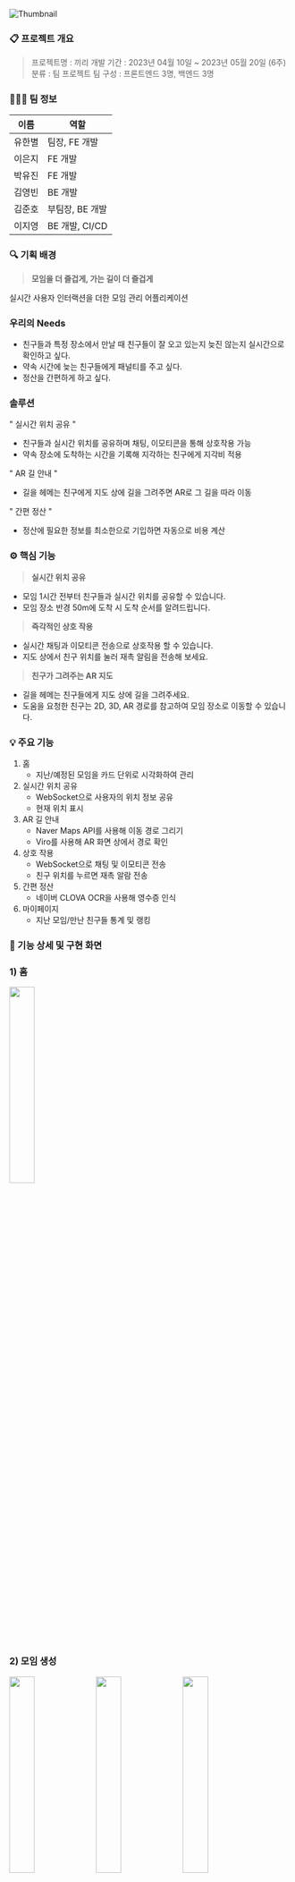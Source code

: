 ![Thumbnail](images/ReadMe/Untitled.png)

### 📋 프로젝트 개요

> 프로젝트명 : 끼리
개발 기간 : 2023년 04월 10일 ~ 2023년 05월 20일 (6주)
분류 : 팀 프로젝트
팀 구성 : 프론트엔드 3명, 백엔드 3명
> 

### 🧑‍🤝‍🧑 팀 정보

| 이름 | 역할 |
| --- | --- |
| 유한별 | 팀장, FE 개발 |
| 이은지 | FE 개발 |
| 박유진 | FE 개발 |
| 김영빈 | BE 개발 |
| 김준호 | 부팀장, BE 개발 |
| 이지영 | BE 개발, CI/CD |

### 🔍 기획 배경

> **모임을 더 즐겁게, 가는 길이 더 즐겁게**
> 

실시간 사용자 인터랙션을 더한 모임 관리 어플리케이션

### 우리의 Needs

- 친구들과 특정 장소에서 만날 때 친구들이 잘 오고 있는지 늦진 않는지 실시간으로 확인하고 싶다.
- 약속 시간에 늦는 친구들에게 패널티를 주고 싶다.
- 정산을 간편하게 하고 싶다.

### 솔루션

" 실시간 위치 공유 "

- 친구들과 실시간 위치를 공유하며 채팅, 이모티콘을 통해 상호작용 가능
- 약속 장소에 도착하는 시간을 기록해 지각하는 친구에게 지각비 적용

" AR 길 안내 "

- 길을 헤메는 친구에게 지도 상에 길을 그려주면 AR로 그 길을 따라 이동

" 간편 정산 "

- 정산에 필요한 정보를 최소한으로 기입하면 자동으로 비용 계산

### ⚙️ 핵심 기능

> **실시간 위치 공유**
> 
- 모임 1시간 전부터 친구들과 실시간 위치를 공유할 수 있습니다.
- 모임 장소 반경 50m에 도착 시 도착 순서를 알려드립니다.

> **즉각적인 상호 작용**
> 
- 실시간 채팅과 이모티콘 전송으로 상호작용 할 수 있습니다.
- 지도 상에서 친구 위치를 눌러 재촉 알림을 전송해 보세요.

> **친구가 그려주는 AR 지도**
> 
- 길을 헤메는 친구들에게 지도 상에 길을 그려주세요.
- 도움을 요청한 친구는 2D, 3D, AR 경로를 참고하여 모임 장소로 이동할 수 있습니다.

### 💡 주요 기능

1. 홈
    - 지난/예정된 모임을 카드 단위로 시각화하여 관리
2. 실시간 위치 공유
    - WebSocket으로 사용자의 위치 정보 공유
    - 현재 위치 표시
3. AR 길 안내
    - Naver Maps API를 사용해 이동 경로 그리기
    - Viro를 사용해 AR 화면 상에서 경로 확인
4. 상호 작용
    - WebSocket으로 채팅 및 이모티콘 전송
    - 친구 위치를 누르면 재촉 알람 전송
5. 간편 정산
    - 네이버 CLOVA OCR을 사용해 영수증 인식
6. 마이페이지
    - 지난 모임/만난 친구들 통계 및 랭킹

### 🎨 기능 상세 및 구현 화면

### 1) 홈
<img src="images/ReadMe/Screenshot_20230519_120148_kkiri.jpg" width="30%"/> 

### 2) 모임 생성
<img src="images/ReadMe/Screenshot_20230519_120148_kkiri.jpg" width="30%"/> 
<img src="images/ReadMe/Screenshot_20230519_120044_kkiri.jpg" width="30%"/> 
<img src="images/ReadMe/Screenshot_20230519_120154_kkiri.jpg" width="30%"/>

### 3) 위치 공유

<img src="images/ReadMe/Screenshot_20230519_120629_kkiri.jpg" width="30%"/> 

### 4) 길 안내

<img src="images/ReadMe/Screenshot_20230519_120739_kkiri.jpg" width="30%"/> 

<img src="images/ReadMe/ezgif.com-gif-maker_(4).gif" width="30%"/> 

<img src="images/ReadMe/ezgif.com-gif-maker_(6).gif" width="30%"/> 

### 5) 채팅/이모티콘

<img src="images/ReadMe/ezgif.com-video-to-gif.gif" width="30%"/> 

<img src="images/ReadMe/ezgif.com-video-to-gif_(1).gif" width="30%"/> 

<img src="images/ReadMe/ezgif.com-video-to-gif_(2).gif" width="30%"/> 

### 6) 알림

<img src="images/ReadMe/Screenshot_20230519_121355_kkiri.jpg" width="30%"/> 

<img src="images/ReadMe/ezgif.com-gif-maker.gif" width="30%"/> 

<img src="images/ReadMe/ezgif.com-gif-maker_(5).gif" width="30%"/> 

### 7) 간편 정산

<img src="images/ReadMe/Screenshot_20230527-211812_Gallery.jpg" width="30%"/> 

<img src="images/ReadMe/Screenshot_20230527-211832_Gallery.jpg" width="30%"/> 

<img src="images/ReadMe/Screenshot_20230527-212405_Gallery.jpg" width="30%"/> 

<img src="images/ReadMe/Screenshot_20230527-211842_Gallery.jpg" width="30%"/> 

<img src="images/ReadMe/Screenshot_20230527-211855_Gallery.jpg" width="30%"/> 

<img src="images/ReadMe/Screenshot_20230531-083046_kkiri.jpg" width="30%"/> 

<img src="images/ReadMe/ezgif.com-gif-maker_(7).gif" width="30%"/> 

정산하기.gif

### 8) 설정 및 마이페이지

<img src="images/ReadMe/Screenshot_20230530_173637_kkiri.jpg" width="30%"/> 

<img src="images/ReadMe/Screenshot_20230527-205155_kkiri.jpg" width="30%"/> 

### ⚙ 아키텍처 구조도

![Architecture](images/ReadMe/Untitled%201.png)